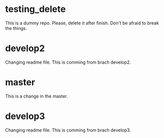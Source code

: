 # testing_delete
This is a dummy repo. Please, delete it after finish.
Don't be afraid to break the things.

# develop2
Changing readme file. This is comming from brach develop2.

# master
This is a change in the master.

# develop3
Changing readme file. This is comming from brach develop3.
